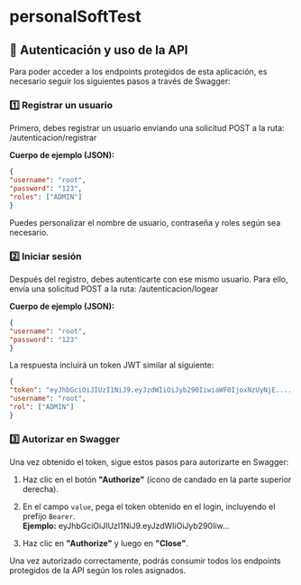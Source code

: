 # personalSoftTest


## 🔐 Autenticación y uso de la API
Para poder acceder a los endpoints protegidos de esta aplicación, es necesario seguir los siguientes pasos a través de Swagger:

### 1️⃣ Registrar un usuario
Primero, debes registrar un usuario enviando una solicitud POST a la ruta:
/autenticacion/registrar

**Cuerpo de ejemplo (JSON):**

```json
{
"username": "root",
"password": "123",
"roles": ["ADMIN"]
}
```
Puedes personalizar el nombre de usuario, contraseña y roles según sea necesario.

### 2️⃣ Iniciar sesión

Después del registro, debes autenticarte con ese mismo usuario. Para ello, envía una solicitud POST a la ruta:
/autenticacion/logear

**Cuerpo de ejemplo (JSON):**
```json
{
"username": "root",
"password": "123"
}
```

La respuesta incluirá un token JWT similar al siguiente:

```json
{
"token": "eyJhbGciOiJIUzI1NiJ9.eyJzdWIiOiJyb290IiwiaWF0IjoxNzUyNjE.....",
"username": "root",
"rol": ["ADMIN"]
}
```


### 3️⃣ Autorizar en Swagger

Una vez obtenido el token, sigue estos pasos para autorizarte en Swagger:

1. Haz clic en el botón **"Authorize"** (ícono de candado en la parte superior derecha).
2. En el campo `value`, pega el token obtenido en el login, incluyendo el prefijo `Bearer`.  
   **Ejemplo:**
eyJhbGciOiJIUzI1NiJ9.eyJzdWIiOiJyb290Iiw...

3. Haz clic en **"Authorize"** y luego en **"Close"**.

Una vez autorizado correctamente, podrás consumir todos los endpoints protegidos de la API según los roles asignados.
